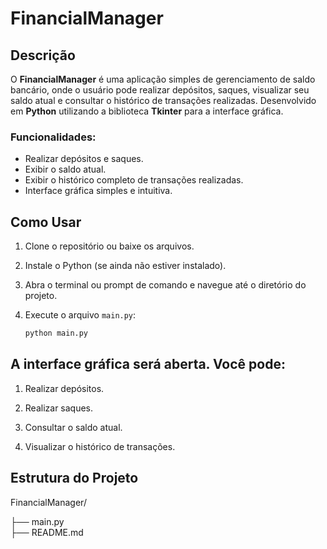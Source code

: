 # FinancialManager

## Descrição

O **FinancialManager** é uma aplicação simples de gerenciamento de saldo bancário, onde o usuário pode realizar depósitos, saques, visualizar seu saldo atual e consultar o histórico de transações realizadas. Desenvolvido em **Python** utilizando a biblioteca **Tkinter** para a interface gráfica.

### Funcionalidades:
- Realizar depósitos e saques.
- Exibir o saldo atual.
- Exibir o histórico completo de transações realizadas.
- Interface gráfica simples e intuitiva.

## Como Usar

1. Clone o repositório ou baixe os arquivos.
2. Instale o Python (se ainda não estiver instalado).
3. Abra o terminal ou prompt de comando e navegue até o diretório do projeto.
4. Execute o arquivo `main.py`:
   
   ```bash
   python main.py
## A interface gráfica será aberta. Você pode:

1. Realizar depósitos.

2. Realizar saques.

3. Consultar o saldo atual.

4. Visualizar o histórico de transações.

## Estrutura do Projeto
FinancialManager/

├── main.py  
├── README.md 

